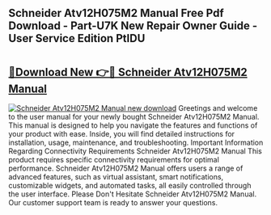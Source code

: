 ## Schneider Atv12H075M2 Manual Free Pdf Download - Part-U7K New Repair Owner Guide - User Service Edition PtlDU

# <h2><a href="http://bc98546.oget.top/?id=Schneider+Atv12H075M2+Manual">🔗Download New 👉🔴 Schneider Atv12H075M2 Manual</a></h2>

[![Schneider Atv12H075M2 Manual new download](https://i.imgur.com/5g1atiW.png)](http://bc98546.oget.top/?id=Schneider+Atv12H075M2+Manual)
Greetings and welcome to the user manual for your newly bought Schneider Atv12H075M2 Manual. This manual is designed to help you navigate the features and functions of your product with ease. Inside, you will find detailed instructions for installation, usage, maintenance, and troubleshooting. Important Information Regarding Connectivity Requirements Schneider Atv12H075M2 Manual This product requires specific connectivity requirements for optimal performance. Schneider Atv12H075M2 Manual offers users a range of advanced features, such as virtual assistant, smart notifications, customizable widgets, and automated tasks, all easily controlled through the user interface. Please Don't Hesitate Schneider Atv12H075M2 Manual. Our customer support team is ready to answer your questions.
